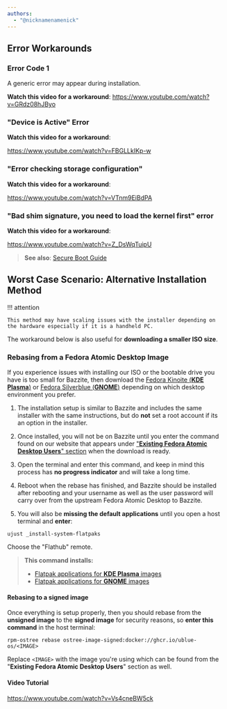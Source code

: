 ```yaml
---
authors:
  - "@nicknamenamenick"
---
```


<!-- ANCHOR: METADATA -->
<!--{"url_discourse": "https://universal-blue.discourse.group/docs?topic=2495", "fetched_at": "2024-09-03 16:43:22.238775+00:00"}-->
<!-- ANCHOR_END: METADATA -->

## Error Workarounds

### Error Code 1

A generic error may appear during installation.

**Watch this video for a workaround**:
https://www.youtube.com/watch?v=GRdz08hJByo

### "Device is Active" Error

**Watch this video for a workaround**:

https://www.youtube.com/watch?v=FBGLLkIKp-w

### "Error checking storage configuration"

**Watch this video for a workaround**:

https://www.youtube.com/watch?v=VTnm9EiBdPA

### "Bad shim signature, you need to load the kernel first" error

**Watch this video for a workaround**:

https://www.youtube.com/watch?v=Z_DsWqTuipU

>**See also**: [Secure Boot Guide](https://docs.bazzite.gg/General/Installation_Guide/secure_boot/)

## Worst Case Scenario: Alternative Installation Method

!!! attention 

    This method may have scaling issues with the installer depending on the hardware especially if it is a handheld PC.

The workaround below is also useful for **downloading a smaller ISO size**.

### Rebasing from a Fedora Atomic Desktop Image

If you experience issues with installing our ISO or the bootable drive you have is too small for Bazzite, then download the [Fedora Kinoite (**KDE Plasma**)](https://fedoraproject.org/atomic-desktops/kinoite/) or [Fedora Silverblue (**GNOME**)](https://fedoraproject.org/atomic-desktops/silverblue/) depending on which desktop environment you prefer.

1. The installation setup is similar to Bazzite and includes the same installer with the same instructions, but do **not** set a root account if its an option in the installer.

2. Once installed, you will not be on Bazzite until you enter the command found on our website that appears under ["**Existing Fedora Atomic Desktop Users**" section](https://download.bazzite.gg) when the download is ready.

3. Open the terminal and enter this command, and keep in mind this process has **no progress indicator** and will take a long time.

4. Reboot when the rebase has finished, and Bazzite should be installed after rebooting and your username as well as the user password will carry over from the upstream Fedora Atomic Desktop to Bazzite.

5. You will also be **missing the default applications** until you open a host terminal and **enter**:

```command
ujust _install-system-flatpaks
```

Choose the "Flathub" remote.

> **This command installs:**
>
> - [Flatpak applications for **KDE Plasma** images](https://github.com/ublue-os/bazzite/blob/9f6f5e143b7545d06803e70e7723997400bd8b88/system_files/desktop/kinoite/usr/share/ublue-os/bazzite/flatpak/install)
> - [Flatpak applications for **GNOME** images](https://github.com/ublue-os/bazzite/blob/9f6f5e143b7545d06803e70e7723997400bd8b88/system_files/desktop/silverblue/usr/share/ublue-os/bazzite/flatpak/install)

#### Rebasing to a signed image

Once everything is setup properly, then you should rebase from the **unsigned image** to the **signed image** for security reasons, so **enter this command** in the host terminal:

```command
rpm-ostree rebase ostree-image-signed:docker://ghcr.io/ublue-os/<IMAGE>
```

Replace `<IMAGE>` with the image you're using which can be found from the "**Existing Fedora Atomic Desktop Users**" section as well.

#### Video Tutorial

https://www.youtube.com/watch?v=Vs4cneBW5ck
